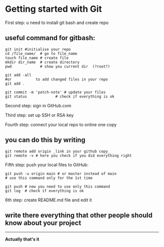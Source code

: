 **Getting started with Git**
=====

First step: u need to install git bash and create repo

## useful command for gitbash:
```
git init #initialise your repo
cd /file_name/  # go to file_name
touch file_name # create file
mkdir dir_name  # create directory
pwd             # show you current dir  (?root?)

git add -all 
#or	          to add changed files in your repo
git add .

git commit -m 'patch-note' # update your files
git status     		   # check if everything is ok
```

Second step: sign in GitHub.com


Third step: set up SSH or RSA key


Fourth step: connect your local repo to online one copy

## you can do this by writing 
```
git remote add origin _link in your github copy_
git remote -v # here you check if you did everything right
```

Fifth step: push your local files to GitHub:
``` 
git push -u origin main # or master instead of main
# use this command only for the 1st time

git push # now you need to use only this command
git log  # check if everything is ok
``` 

6th step: create README.md file and edit it
## write there everything that other people should know about your project
-----

**Actually that's it**